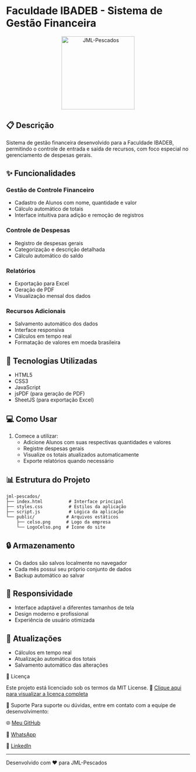 # Faculdade IBADEB - Sistema de Gestão Financeira

<center>
<img src="public/celso.png" alt="JML-Pescados" width="200">
</center>

## 📋 Descrição
Sistema de gestão financeira desenvolvido para a Faculdade IBADEB, permitindo o controle de entrada e saída de recursos, com foco especial no gerenciamento de despesas gerais.

## ✨ Funcionalidades

### Gestão de Controle Financeiro
- Cadastro de Alunos com nome, quantidade e valor
- Cálculo automático de totais
- Interface intuitiva para adição e remoção de registros

### Controle de Despesas
- Registro de despesas gerais
- Categorização e descrição detalhada
- Cálculo automático do saldo

### Relatórios
- Exportação para Excel
- Geração de PDF
- Visualização mensal dos dados

### Recursos Adicionais
- Salvamento automático dos dados
- Interface responsiva
- Cálculos em tempo real
- Formatação de valores em moeda brasileira

## 🚀 Tecnologias Utilizadas
- HTML5
- CSS3
- JavaScript
- jsPDF (para geração de PDF)
- SheetJS (para exportação Excel)

## 💻 Como Usar
1. Comece a utilizar:
   - Adicione Alunos com suas respectivas quantidades e valores
   - Registre despesas gerais
   - Visualize os totais atualizados automaticamente
   - Exporte relatórios quando necessário

## 📊 Estrutura do Projeto
```
jml-pescados/
├── index.html          # Interface principal
├── styles.css          # Estilos da aplicação
├── script.js           # Lógica da aplicação
└── public/            # Arquivos estáticos
    ├── celso.png      # Logo da empresa
    └── LogoCelso.png  # Ícone do site
```

## 🔒 Armazenamento
- Os dados são salvos localmente no navegador
- Cada mês possui seu próprio conjunto de dados
- Backup automático ao salvar

## 📱 Responsividade
- Interface adaptável a diferentes tamanhos de tela
- Design moderno e profissional
- Experiência de usuário otimizada

## 🔄 Atualizações
- Cálculos em tempo real
- Atualização automática dos totais
- Salvamento automático das alterações

📄 Licença

Este projeto está licenciado sob os termos da MIT License.
🔗 [Clique aqui para visualizar a licença completa](https://github.com/henriqueferreira-ofc/jmlpescados/blob/main/LICENSE)

👥 Suporte
Para suporte ou dúvidas, entre em contato com a equipe de desenvolvimento:

🌐 [Meu GitHub](https://github.com/henriqueferreira-ofc)

📱 [WhatsApp](https://wa.me/5561982599983)

💼 [LinkedIn](https://www.linkedin.com/in/henriqueferreira-ofc/)


---
Desenvolvido com ❤️ para JML-Pescados 
